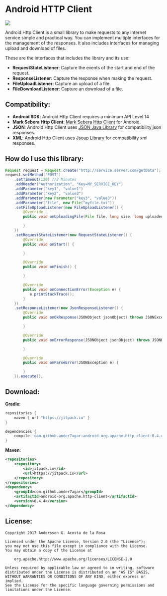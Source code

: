 Android HTTP Client
===================

[![](https://jitpack.io/v/ander7agar/android-org.apache.http-client.svg)](https://jitpack.io/#ander7agar/android-org.apache.http-client)

Android Http Client is a small library to make requests to any internet service simple and practical way.
You can implement multiple interfaces for the management of the responses. It also includes interfaces
for managing upload and download of files.

These are the interfaces that includes the library and its use:

- **RequestStateListener**: Capture the events of the start and end of the request.
- **ResponseListener**: Capture the response when making the request.
- **FileUploadListener**: Capture an upload of a file.
- **FileDownloadListener**: Capture an download of a file.


Compatibility:
--------------
- **Android SDK**: Android Http Client requires a minimum API Level 14
- **Mark Sebera Http Client**: [Mark Sebera Http Client](https://github.com/smarek/httpclient-android) for Android.
- **JSON**: Android Http Client uses [JSON Java Library](http://www.json.org/) for compatibility json responses.
- **XML**: Android Http Client uses [Jsoup Library](https://jsoup.org) for compatibility xml responses.


How do I use this library:
--------------------------

```java
Request request = Request.create("http://service.server.com/getData");
request.setMethod("POST")
    .setTimeout(120) //2 Minutes
    .addHeader("Authorization", "Key=MY_SERVICE_KEY")
    .addParameter("key1", "value1")
    .addParameter("key2", "value3")
    .addParameter(new Parameter("key3", "value3"))
    .addParameter("file", new File("myfile.txt"))
    .setFileUploadListener(new FileUploadListener() {
        @Override
        public void onUploadingFile(File file, long size, long uploaded) {

        }
    })
    .setRequestStateListener(new RequestStateListener() {
        @Override
        public void onStart() {

        }

        @Override
        public void onFinish() {

        }

        @Override
        public void onConnectionError(Exception e) {
           e.printStackTrace();
        }
    })
    .setResponseListener(new JsonResponseListener() {
        @Override
        public void onOkResponse(JSONObject jsonObject) throws JSONException {

        }

        @Override
        public void onErrorResponse(JSONObject jsonObject) throws JSONException {

        }

        @Override
        public void onParseError(JSONException e) {

        }
    }).execute();
 ```

Download:
---------

**Gradle**:

```gradle
repositories {
    maven { url "https://jitpack.io" }
}

dependencies {
    compile 'com.github.ander7agar:android-org.apache.http-client:0.4.4'
}
```

**Maven**:

```xml
<repositories>
    <repository>
        <id>jitpack.io</id>
        <url>https://jitpack.io</url>
	</repository>
</repositories>
<dependency>
    <groupId>com.github.ander7agar</groupId>
    <artifactId>android-org.apache.http-client</artifactId>
    <version>0.4.4</version>
</dependency>
```

License:
-------

```
Copyright 2017 Andersson G. Acosta de la Rosa

Licensed under the Apache License, Version 2.0 (the "License");
you may not use this file except in compliance with the License.
You may obtain a copy of the License at

    org.apache.http://www.apache.org/licenses/LICENSE-2.0

Unless required by applicable law or agreed to in writing, software
distributed under the License is distributed on an "AS IS" BASIS,
WITHOUT WARRANTIES OR CONDITIONS OF ANY KIND, either express or implied.
See the License for the specific language governing permissions and
limitations under the License.
```